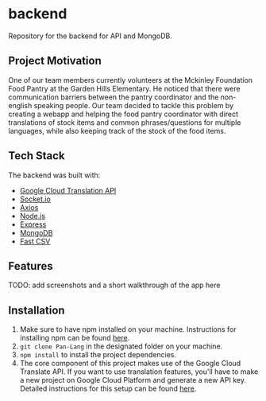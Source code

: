# backend
Repository for the backend for API and MongoDB.

## Project Motivation
One of our team members currently volunteers at the Mckinley Foundation Food Pantry at the Garden Hills Elementary. He noticed that there were communication barriers between the pantry coordinator and the non-english speaking people. Our team decided to tackle this problem by creating a webapp and helping the food pantry coordinator with direct translations of stock items and common phrases/questions for multiple languages, while also keeping track of the stock of the food items.

## Tech Stack
The backend was built with:
  - [Google Cloud Translation API](https://cloud.google.com/translate/docs)
  - [Socket.io](https://socket.io/)
  - [Axios](https://github.com/axios/axios)
  - [Node.js](https://nodejs.org/en/)
  - [Express](https://expressjs.com/)
  - [MongoDB](https://www.mongodb.com/)
  - [Fast CSV](https://c2fo.io/fast-csv/)
  
  ## Features
  TODO: add screenshots and a short walkthrough of the app here
  
  ## Installation
  1. Make sure to have npm installed on your machine. Instructions for installing npm can be found [here](https://www.npmjs.com/get-npm).
  2. `git clone Pan-Lang` in the designated folder on your machine.
  3. `npm install` to install the project dependencies.
  4. The core component of this project makes use of the Google Cloud Translate API. If you want to use translation features, you'll have to make a new project on Google Cloud Platform and generate a new API key. Detailed instructions for this setup can be found [here](https://cloud.google.com/translate/docs/setup).
  
  

  





